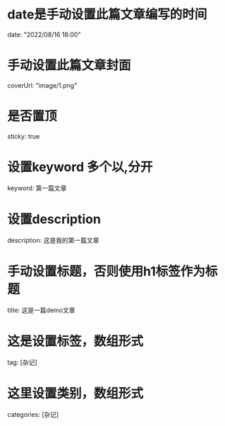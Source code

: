 # date是手动设置此篇文章编写的时间
date: "2022/08/16 18:00"

# 手动设置此篇文章封面
coverUrl: "image/1.png"

# 是否置顶
sticky: true

# 设置keyword 多个以,分开
keyword: 第一篇文章
# 设置description
description: 这是我的第一篇文章

# 手动设置标题，否则使用h1标签作为标题
title: 这是一篇demo文章

# 这是设置标签，数组形式
tag: [杂记]

# 这里设置类别，数组形式
categories: [杂记]
